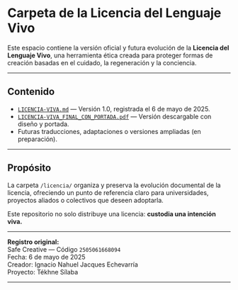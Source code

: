 # Carpeta de la Licencia del Lenguaje Vivo

Este espacio contiene la versión oficial y futura evolución de la **Licencia del Lenguaje Vivo**, una herramienta ética creada para proteger formas de creación basadas en el cuidado, la regeneración y la conciencia.

---

## Contenido

- [`LICENCIA-VIVA.md`](../LICENCIA-VIVA.md) — Versión 1.0, registrada el 6 de mayo de 2025.
- [`LICENCIA-VIVA_FINAL_CON_PORTADA.pdf`](../versiones-anteriores/LICENCIA-VIVA_FINAL_CON_PORTADA.pdf) — Versión descargable con diseño y portada.
- Futuras traducciones, adaptaciones o versiones ampliadas (en preparación).

---

## Propósito

La carpeta `/licencia/` organiza y preserva la evolución documental de la licencia, ofreciendo un punto de referencia claro para universidades, proyectos aliados o colectivos que deseen adoptarla.

Este repositorio no solo distribuye una licencia: **custodia una intención viva.**

---

**Registro original:**  
Safe Creative — Código `2505061668094`  
Fecha: 6 de mayo de 2025  
Creador: Ignacio Nahuel Jacques Echevarría  
Proyecto: Tékhne Sílaba

---
